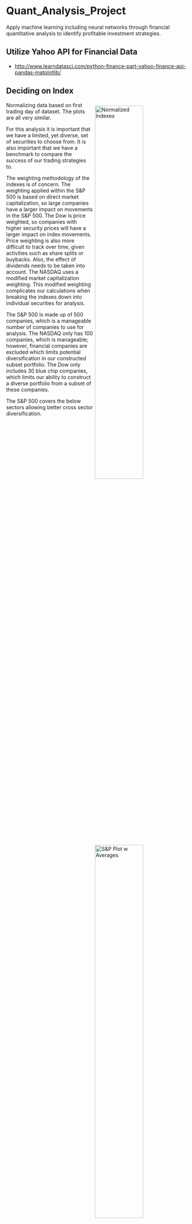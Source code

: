 # Quant_Analysis_Project  
Apply machine learning including neural networks through financial quantitative analysis to identify profitable investment strategies.  

## Utilize Yahoo API for Financial Data  
* http://www.learndatasci.com/python-finance-part-yahoo-finance-api-pandas-matplotlib/

## Deciding on Index  

<img align="right" src="/plots/saved_plots/indexed_instruments_plot.png" alt="Normalized Indexes" width=51% hspace=1% vspace=2%>   

<img align="right" src="/plots/saved_plots/^GSPC_None_plot.png" alt="S&P Plot w Averages" width=51% hspace=1% vspace=2%>  

Normalizing data based on first trading day of dataset. The plots are all very similar.

For this analysis it is important that we have a limited, yet diverse, set of securities to choose from. It is also important that we have a benchmark to compare the success of our trading strategies to.  

The weighting methodology of the indexes is of concern. The weighting applied within the S&P 500 is based on direct market capitalization, so large companies have a larger impact on movements in the S&P 500. The Dow is price weighted, so companies with higher security prices will have a larger impact on index movements. Price weighting is also more difficult to track over time, given activities such as share splits or buybacks. Also, the effect of dividends needs to be taken into account. The NASDAQ uses a modified market capitalization weighting. This modified weighting complicates our calculations when breaking the indexes down into individual securities for analysis.  

The S&P 500 is made up of 500 companies, which is a manageable number of companies to use for analysis. The NASDAQ only has 100 companies, which is manageable; however, financial companies are excluded which limits potential diversification in our constructed subset portfolio. The Dow only includes 30 blue chip companies, which limits our ability to construct a diverse portfolio from a subset of these companies.

The S&P 500 covers the below sectors allowing better cross sector diversification.

<img align="center" src="/plots/saved_plots/snp_sector_weighting.png" alt="S&P 500 Sector Weighting" width=90% hspace=1% vspace=2%>  

* http://siblisresearch.com/data/sp-500-sector-weightings/


Based on this initial analysis of three common indexes, the S&P 500 will be used as the benchmark and a portfolio will be constructed from a subset of the companies within the S&P 500.

## Analysis of a Technical Trading Strategy's Effectiveness

As a first step in developing a trading algorithm, the application of a technical trading strategy was implemented. This strategy may or may not be incorporated into the final portfolio construction and trading strategy, but it is none-the-less a good exercise. That being said, I am a bit torn about the use of technical trading strategies. I am a CFA Charterholder and trading based on technical indicators is against everything that the Efficient Market Hypothesis (EMH) teaches. It is typically assumed by fundamental analysts that developed markets are Strong-Form EMH; however, I feel this presents a conundrum.

**The strom-form EMH implies that the market is efficient, reflects all information (both public and private), future rates of return are independent of past rates of return, and security prices adjust nearly instantaneously to new information; therefore, no investor should be able to profit above the average investor even with new information.**

* The conundrum; why would you ever conduct fundamental analysis if all available information is already incorporated into a security price?
* To go beyond that; if all available information has already been incorporated into a security price, then why would you trade based on anything other than the security price (past and present)?

This is not my position, but I do feel it is important to acknowledge technical trading techniques (with a grain of salt).

<img align="right" src="/plots/saved_plots/^GSPC_None_plot.png" alt="S&P Plot w Averages" width=70% hspace=1% vspace=2%>  

In the plot of the S&P 500 index to the right, you can see plots of both a 20 day rolling average ("short avg") and 100 day rolling average ("long avg"). From looking at the plot, you can see that if you were to execute long/short trades anytime the short-term rolling average and the price of the S&P 500 move from below/above the long-term rolling average to above/below, you might be able to generate profit.

<img align="left" src="/plots/saved_plots/^GSPC_20_100_plot.png" alt="S&P Plot w 20/100" width=70% hspace=1% vspace=2%>

Let's try it! In the plot below, the green line represents the value of an investment that was made on the first trading day of 2000 in the same amount as the value of the S&P at the time. It does show some potential, but what happened in the periods 2010 through mid-2012 and early-2014 through early-2016? Well, maybe that proves technical trading strategies just don't work? Or, maybe the arbitrary use of 20 day and 100 day rolling averages doesn't work?

The use of 20 day and 100 day averages kind of makes sense. The 20 day average happens inside of a month and the 100 day average happens just outside of a quarter. By trading on these two averages, you potentially capture the effects of quarterly reports from companies being released by straddling earnings calls. This is one thought. There are however other milestones that could be straddled; though, it is difficult to say if this is a factor at all. If it is, it does make sense to look at rolling windows as long as just over one year and potentially as short as 5 days (inside of one week). Let's run this analysis and see what happens.

I have run the analysis and now have to decide whether, or not, to post this publicly. I may have just come up with a $1,000,000 strategy!!!

<img align="right" src="/plots/saved_plots/^IXIC_115_120_norm_plot.png" alt="S&P Plot w 115/120" width=70% hspace=30% vspace=2%>

The chart to the right represents an annual return of 8.22%. Or a 323% return since January 1st, 2000 --- $1.00 becomes $4.23. The top five performing long average / short average strategies and how they performed over the holding period in comparison to the index are below:

|Short_Long |Ending_Value |
|:---|---:|
|Nasdaq|1.48172545785|
|115_120|4.2331156574|
|130_210|4.04766128707|
|115_210|3.76740325499|
|115_225|3.46787428825|
|145_180|3.44359936136|

 Not bad, but is this a million dollar idea? My guess is "no". It took me not much time to find rolling averages that would perform like this. I can't imagine others have not done the same.

**“There is no such thing as a new idea. It is impossible. We simply take a lot of old ideas and put them into a sort of mental kaleidoscope. We give them a turn and they make new and curious combinations. We keep on turning and making new combinations indefinitely; but they are the same old pieces of colored glass that have been in use through all the ages.” -- Mark Twain**

Why is this not a million dollar idea --- *over-fitting*. I tested many combinations of short and long rolling averages to find the one that would perform the best. I found the one that best fit the data to maximize return. If you run this same analysis over a different time period, you arrive at significantly different outcomes.

##### Peformance of All Short/Long Avg Strategies Applied to ^IXIC:

|**L\S** |   10|   25|   40|   55|   70|   85|  100|  115|  130|  145|  160|  175|  190|  205|  220|  235|  250|  265|  280|  295|  310|  325|  340|  355|  370|  385|
|:----| :---:|:---:|:---:|:---:|:---:|:---:|:---:|:---:|:---:|:---:|:---:|:---:|:---:|:---:|:---:|:---:|:---:|:---:|:---:|:---:|:---:|:---:|:---:|:---:|:---:|:---:|
| **30** |0.677|0.501| N/A | N/A | N/A | N/A | N/A | N/A | N/A | N/A | N/A | N/A | N/A | N/A | N/A | N/A | N/A | N/A | N/A | N/A | N/A | N/A | N/A | N/A | N/A | N/A |
| **45** |1.619|1.290|2.244| N/A | N/A | N/A | N/A | N/A | N/A | N/A | N/A | N/A | N/A | N/A | N/A | N/A | N/A | N/A | N/A | N/A | N/A | N/A | N/A | N/A | N/A | N/A |
| **60** |1.950|0.611|1.879|1.557| N/A | N/A | N/A | N/A | N/A | N/A | N/A | N/A | N/A | N/A | N/A | N/A | N/A | N/A | N/A | N/A | N/A | N/A | N/A | N/A | N/A | N/A |
| **75** |2.365|0.853|1.302|0.599|1.809| N/A | N/A | N/A | N/A | N/A | N/A | N/A | N/A | N/A | N/A | N/A | N/A | N/A | N/A | N/A | N/A | N/A | N/A | N/A | N/A | N/A |
| **90** |1.135|0.705|1.009|1.514|1.274|0.971| N/A | N/A | N/A | N/A | N/A | N/A | N/A | N/A | N/A | N/A | N/A | N/A | N/A | N/A | N/A | N/A | N/A | N/A | N/A | N/A |
| **105** |1.030|0.781|1.035|0.912|0.440|0.709|0.818| N/A | N/A | N/A | N/A | N/A | N/A | N/A | N/A | N/A | N/A | N/A | N/A | N/A | N/A | N/A | N/A | N/A | N/A | N/A |
| **120** |0.372|0.669|1.365|0.904|0.463|0.971|1.670|4.233| N/A | N/A | N/A | N/A | N/A | N/A | N/A | N/A | N/A | N/A | N/A | N/A | N/A | N/A | N/A | N/A | N/A | N/A |
| **135** |0.479|0.900|2.141|1.446|1.533|1.867|2.086|2.400|1.588| N/A | N/A | N/A | N/A | N/A | N/A | N/A | N/A | N/A | N/A | N/A | N/A | N/A | N/A | N/A | N/A | N/A |
| **150** |0.428|0.946|1.652|1.512|1.246|1.640|2.020|1.177|1.141|0.837| N/A | N/A | N/A | N/A | N/A | N/A | N/A | N/A | N/A | N/A | N/A | N/A | N/A | N/A | N/A | N/A |
| **165** |0.600|1.186|1.786|2.035|2.225|1.985|1.626|1.457|1.214|1.420|1.971| N/A | N/A | N/A | N/A | N/A | N/A | N/A | N/A | N/A | N/A | N/A | N/A | N/A | N/A | N/A |
| **180** |0.557|1.028|1.412|1.628|2.245|1.981|1.481|0.788|1.993|3.444|2.597|2.000| N/A | N/A | N/A | N/A | N/A | N/A | N/A | N/A | N/A | N/A | N/A | N/A | N/A | N/A |
| **195** |0.887|2.314|1.266|2.096|2.589|2.053|2.289|2.114|2.142|3.223|2.655|1.777|3.112| N/A | N/A | N/A | N/A | N/A | N/A | N/A | N/A | N/A | N/A | N/A | N/A | N/A |
| **210** |1.011|1.778|1.242|1.493|1.936|2.112|3.124|3.767|4.048|2.831|2.342|1.852|1.544|1.526| N/A | N/A | N/A | N/A | N/A | N/A | N/A | N/A | N/A | N/A | N/A | N/A |
| **225** |1.173|1.597|1.538|1.471|2.048|2.310|2.737|3.468|2.669|2.233|1.605|1.523|1.452|1.632|3.293| N/A | N/A | N/A | N/A | N/A | N/A | N/A | N/A | N/A | N/A | N/A |
| **240** |1.465|1.714|1.103|1.369|2.305|2.661|2.279|2.553|2.301|2.320|1.236|1.399|1.917|2.603|1.473|1.165| N/A | N/A | N/A | N/A | N/A | N/A | N/A | N/A | N/A | N/A |
| **255** |1.330|2.020|1.424|1.922|1.377|1.246|2.292|1.860|2.211|1.491|1.765|1.877|1.769|1.346|1.254|1.030|1.247| N/A | N/A | N/A | N/A | N/A | N/A | N/A | N/A | N/A |
| **270** |1.678|1.445|1.273|1.352|1.124|1.073|1.816|2.062|1.670|1.783|1.954|1.863|1.126|1.101|1.899|1.873|1.447|1.790| N/A | N/A | N/A | N/A | N/A | N/A | N/A | N/A |
| **285** |2.229|1.434|1.126|1.382|1.452|1.235|1.574|1.686|1.317|2.233|1.679|1.365|1.538|2.091|1.802|1.326|1.724|1.820|1.544| N/A | N/A | N/A | N/A | N/A | N/A | N/A |
| **300** |1.984|1.260|1.376|1.654|1.267|1.324|1.276|1.376|1.379|1.589|1.483|1.376|1.206|1.877|1.328|1.884|1.648|1.856|2.252|1.892| N/A | N/A | N/A | N/A | N/A | N/A |
| **315** |1.657|0.954|1.612|1.860|1.362|1.036|1.054|1.027|1.560|1.691|1.451|1.410|1.529|1.613|1.891|1.473|2.193|2.293|1.916|1.422|1.049| N/A | N/A | N/A | N/A | N/A |
| **330** |1.720|1.187|1.949|1.432|1.100|1.032|1.053|0.896|1.014|1.199|1.280|1.183|2.265|2.002|1.948|2.021|1.975|1.584|1.175|1.098|0.907|0.717| N/A | N/A | N/A | N/A |
| **345** |1.727|1.537|2.005|1.093|1.244|1.079|0.679|0.759|1.069|1.138|1.370|2.454|1.900|1.948|1.973|1.964|1.576|0.984|0.860|0.764|0.976|0.656|0.603| N/A | N/A | N/A |
| **360** |1.648|1.601|1.998|0.899|1.143|1.631|0.870|1.236|1.232|1.041|1.832|2.023|1.840|2.496|1.887|1.869|1.033|0.886|0.771|0.967|0.680|0.697|0.630|0.634| N/A | N/A |
| **375** |1.525|1.890|2.220|1.414|1.413|1.190|1.227|1.467|1.246|1.451|2.175|1.968|1.941|1.781|1.948|1.394|1.061|0.779|0.869|0.752|0.753|0.533|0.883|1.072|1.177| N/A |
| **390** |1.506|1.829|2.222|1.476|1.508|1.189|1.873|1.583|1.602|1.807|1.765|1.434|1.997|1.896|1.582|1.338|0.883|0.810|0.716|0.728|0.624|0.849|0.905|1.106|0.944|1.140|

In addition, this was done for the NASDAQ, S&P500, and DOW. The NASDAQ results were picked, because they were the best. There is no guarantee that applying these rolling averages will outperform the underlying security into the future. If the behavior of the underlying security changes, it could go from profitable to generating losses. Periods of losses can be seen in the line representing the strategy. If the market were to go back to its behavior during one of these times, it could generate losses; and if long enough, it could wipe out any profits. Another characteristic worth noting is the increased volatility of the trading strategy versus the underlying security. This seems to represent the classic risk-reward trade off.

## What do we do next? Wait and see...
